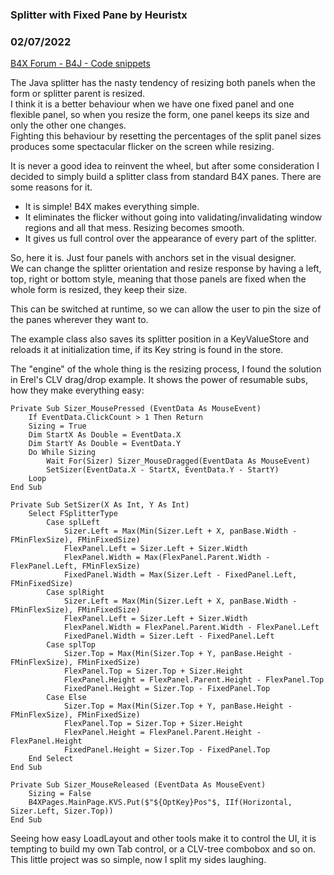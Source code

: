### Splitter with Fixed Pane by Heuristx
### 02/07/2022
[B4X Forum - B4J - Code snippets](https://www.b4x.com/android/forum/threads/138246/)

The Java splitter has the nasty tendency of resizing both panels when the form or splitter parent is resized.  
I think it is a better behaviour when we have one fixed panel and one flexible panel, so when you resize the form, one panel keeps its size and only the other one changes.  
Fighting this behaviour by resetting the percentages of the split panel sizes produces some spectacular flicker on the screen while resizing.  
  
It is never a good idea to reinvent the wheel, but after some consideration I decided to simply build a splitter class from standard B4X panes. There are some reasons for it.  
  
- It is simple! B4X makes everything simple.  
- It eliminates the flicker without going into validating/invalidating window regions and all that mess. Resizing becomes smooth.  
- It gives us full control over the appearance of every part of the splitter.  
  
So, here it is. Just four panels with anchors set in the visual designer.  
We can change the splitter orientation and resize response by having a left, top, right or bottom style, meaning that those panels are fixed when the whole form is resized, they keep their size.  
  
This can be switched at runtime, so we can allow the user to pin the size of the panes wherever they want to.  
  
The example class also saves its splitter position in a KeyValueStore and reloads it at initialization time, if its Key string is found in the store.  
  
The "engine" of the whole thing is the resizing process, I found the solution in Erel's CLV drag/drop example. It shows the power of resumable subs, how they make everything easy:  
  

```B4X
Private Sub Sizer_MousePressed (EventData As MouseEvent)  
    If EventData.ClickCount > 1 Then Return  
    Sizing = True  
    Dim StartX As Double = EventData.X  
    Dim StartY As Double = EventData.Y  
    Do While Sizing  
        Wait For(Sizer) Sizer_MouseDragged(EventData As MouseEvent)  
        SetSizer(EventData.X - StartX, EventData.Y - StartY)  
    Loop  
End Sub  
  
Private Sub SetSizer(X As Int, Y As Int)  
    Select FSplitterType  
        Case splLeft  
            Sizer.Left = Max(Min(Sizer.Left + X, panBase.Width - FMinFlexSize), FMinFixedSize)  
            FlexPanel.Left = Sizer.Left + Sizer.Width  
            FlexPanel.Width = Max(FlexPanel.Parent.Width - FlexPanel.Left, FMinFlexSize)  
            FixedPanel.Width = Max(Sizer.Left - FixedPanel.Left, FMinFixedSize)  
        Case splRight  
            Sizer.Left = Max(Min(Sizer.Left + X, panBase.Width - FMinFlexSize), FMinFixedSize)  
            FlexPanel.Left = Sizer.Left + Sizer.Width  
            FlexPanel.Width = FlexPanel.Parent.Width - FlexPanel.Left  
            FixedPanel.Width = Sizer.Left - FixedPanel.Left  
        Case splTop  
            Sizer.Top = Max(Min(Sizer.Top + Y, panBase.Height - FMinFlexSize), FMinFixedSize)  
            FlexPanel.Top = Sizer.Top + Sizer.Height  
            FlexPanel.Height = FlexPanel.Parent.Height - FlexPanel.Top  
            FixedPanel.Height = Sizer.Top - FixedPanel.Top  
        Case Else  
            Sizer.Top = Max(Min(Sizer.Top + Y, panBase.Height - FMinFlexSize), FMinFixedSize)  
            FlexPanel.Top = Sizer.Top + Sizer.Height  
            FlexPanel.Height = FlexPanel.Parent.Height - FlexPanel.Height  
            FixedPanel.Height = Sizer.Top - FixedPanel.Top  
    End Select  
End Sub  
  
Private Sub Sizer_MouseReleased (EventData As MouseEvent)  
    Sizing = False  
    B4XPages.MainPage.KVS.Put($"${OptKey}Pos"$, IIf(Horizontal, Sizer.Left, Sizer.Top))  
End Sub
```

  
  
Seeing how easy LoadLayout and other tools make it to control the UI, it is tempting to build my own Tab control, or a CLV-tree combobox and so on. This little project was so simple, now I split my sides laughing.